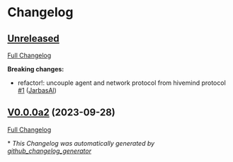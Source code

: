# Changelog

## [Unreleased](https://github.com/JarbasHiveMind/hivemind-persona/tree/HEAD)

[Full Changelog](https://github.com/JarbasHiveMind/hivemind-persona/compare/V0.0.0a2...HEAD)

**Breaking changes:**

- refactor!: uncouple agent and network protocol from hivemind protocol [\#1](https://github.com/JarbasHiveMind/hivemind-persona/pull/1) ([JarbasAl](https://github.com/JarbasAl))

## [V0.0.0a2](https://github.com/JarbasHiveMind/hivemind-persona/tree/V0.0.0a2) (2023-09-28)

[Full Changelog](https://github.com/JarbasHiveMind/hivemind-persona/compare/34c6662dc762c5044d116496d23a52a3723b51cc...V0.0.0a2)



\* *This Changelog was automatically generated by [github_changelog_generator](https://github.com/github-changelog-generator/github-changelog-generator)*
